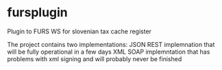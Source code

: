 # fursplugin
Plugin to FURS WS for slovenian tax cache register

The project contains two implementations:
JSON REST implemnation that will be fully operational in a few days
XML SOAP implemntation that has problems with xml signing and will probably never be finished
